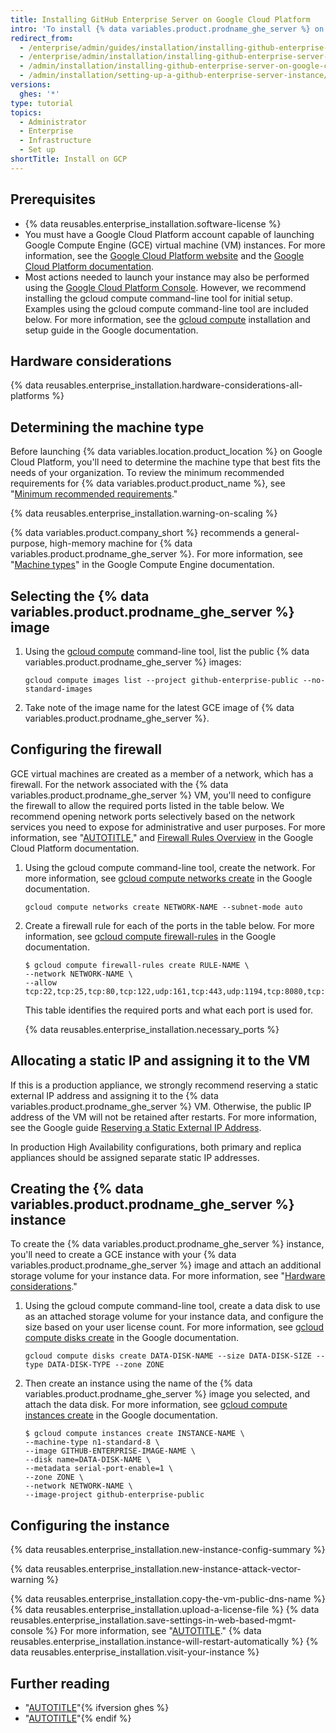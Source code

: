 ```yaml
---
title: Installing GitHub Enterprise Server on Google Cloud Platform
intro: 'To install {% data variables.product.prodname_ghe_server %} on Google Cloud Platform, you must deploy onto a supported machine type and use a persistent standard disk or a persistent SSD.'
redirect_from:
  - /enterprise/admin/guides/installation/installing-github-enterprise-on-google-cloud-platform
  - /enterprise/admin/installation/installing-github-enterprise-server-on-google-cloud-platform
  - /admin/installation/installing-github-enterprise-server-on-google-cloud-platform
  - /admin/installation/setting-up-a-github-enterprise-server-instance/installing-github-enterprise-server-on-google-cloud-platform
versions:
  ghes: '*'
type: tutorial
topics:
  - Administrator
  - Enterprise
  - Infrastructure
  - Set up
shortTitle: Install on GCP
---
```

## Prerequisites

* {% data reusables.enterprise_installation.software-license %}
* You must have a Google Cloud Platform account capable of launching Google Compute Engine (GCE) virtual machine (VM) instances. For more information, see the [Google Cloud Platform website](https://cloud.google.com/) and the [Google Cloud Platform documentation](https://cloud.google.com/docs/).
* Most actions needed to launch your instance may also be performed using the [Google Cloud Platform Console](https://cloud.google.com/compute/docs/console). However, we recommend installing the gcloud compute command-line tool for initial setup. Examples using the gcloud compute command-line tool are included below. For more information, see the [gcloud compute](https://cloud.google.com/compute/docs/gcloud-compute/) installation and setup guide in the Google documentation.

## Hardware considerations

{% data reusables.enterprise_installation.hardware-considerations-all-platforms %}

## Determining the machine type

Before launching {% data variables.location.product_location %} on Google Cloud Platform, you'll need to determine the machine type that best fits the needs of your organization. To review the minimum recommended requirements for {% data variables.product.product_name %}, see "[Minimum recommended requirements](#minimum-recommended-requirements)."

{% data reusables.enterprise_installation.warning-on-scaling %}

{% data variables.product.company_short %} recommends a general-purpose, high-memory machine for {% data variables.product.prodname_ghe_server %}. For more information, see "[Machine types](https://cloud.google.com/compute/docs/machine-types#n2_high-memory_machine_types)" in the Google Compute Engine documentation.

## Selecting the {% data variables.product.prodname_ghe_server %} image

1. Using the [gcloud compute](https://cloud.google.com/compute/docs/gcloud-compute/) command-line tool, list the public {% data variables.product.prodname_ghe_server %} images:

   ```shell
   gcloud compute images list --project github-enterprise-public --no-standard-images
   ```

1. Take note of the image name for the latest GCE image of  {% data variables.product.prodname_ghe_server %}.

## Configuring the firewall

GCE virtual machines are created as a member of a network, which has a firewall. For the network associated with the {% data variables.product.prodname_ghe_server %} VM, you'll need to configure the firewall to allow the required ports listed in the table below. We recommend opening network ports selectively based on the network services you need to expose for administrative and user purposes. For more information, see "[AUTOTITLE](/admin/configuration/configuring-network-settings/network-ports#administrative-ports)," and [Firewall Rules Overview](https://cloud.google.com/vpc/docs/firewalls) in the Google Cloud Platform documentation.

1. Using the gcloud compute command-line tool, create the network. For more information, see [gcloud compute networks create](https://cloud.google.com/sdk/gcloud/reference/compute/networks/create) in the Google documentation.

   ```shell
   gcloud compute networks create NETWORK-NAME --subnet-mode auto
   ```

1. Create a firewall rule for each of the ports in the table below. For more information, see [gcloud compute firewall-rules](https://cloud.google.com/sdk/gcloud/reference/compute/firewall-rules/) in the Google documentation.

   ```shell
   $ gcloud compute firewall-rules create RULE-NAME \
   --network NETWORK-NAME \
   --allow tcp:22,tcp:25,tcp:80,tcp:122,udp:161,tcp:443,udp:1194,tcp:8080,tcp:8443,tcp:9418,icmp
   ```

   This table identifies the required ports and what each port is used for.

   {% data reusables.enterprise_installation.necessary_ports %}

## Allocating a static IP and assigning it to the VM

If this is a production appliance, we strongly recommend reserving a static external IP address and assigning it to the {% data variables.product.prodname_ghe_server %} VM. Otherwise, the public IP address of the VM will not be retained after restarts. For more information, see the Google guide [Reserving a Static External IP Address](https://cloud.google.com/compute/docs/configure-instance-ip-addresses).

In production High Availability configurations, both primary and replica appliances should be assigned separate static IP addresses.

## Creating the {% data variables.product.prodname_ghe_server %} instance

To create the {% data variables.product.prodname_ghe_server %} instance, you'll need to create a GCE instance with your {% data variables.product.prodname_ghe_server %} image and attach an additional storage volume for your instance data. For more information, see "[Hardware considerations](#hardware-considerations)."

1. Using the gcloud compute command-line tool, create a data disk to use as an attached storage volume for your instance data, and configure the size based on your user license count. For more information, see [gcloud compute disks create](https://cloud.google.com/sdk/gcloud/reference/compute/disks/create) in the Google documentation.

   ```shell
   gcloud compute disks create DATA-DISK-NAME --size DATA-DISK-SIZE --type DATA-DISK-TYPE --zone ZONE
   ```

1. Then create an instance using the name of the {% data variables.product.prodname_ghe_server %} image you selected, and attach the data disk. For more information, see [gcloud compute instances create](https://cloud.google.com/sdk/gcloud/reference/compute/instances/create) in the Google documentation.

   ```shell
   $ gcloud compute instances create INSTANCE-NAME \
   --machine-type n1-standard-8 \
   --image GITHUB-ENTERPRISE-IMAGE-NAME \
   --disk name=DATA-DISK-NAME \
   --metadata serial-port-enable=1 \
   --zone ZONE \
   --network NETWORK-NAME \
   --image-project github-enterprise-public
   ```

## Configuring the instance

{% data reusables.enterprise_installation.new-instance-config-summary %}

{% data reusables.enterprise_installation.new-instance-attack-vector-warning %}

{% data reusables.enterprise_installation.copy-the-vm-public-dns-name %}
{% data reusables.enterprise_installation.upload-a-license-file %}
{% data reusables.enterprise_installation.save-settings-in-web-based-mgmt-console %} For more information, see "[AUTOTITLE](/admin/configuration/configuring-your-enterprise)."
{% data reusables.enterprise_installation.instance-will-restart-automatically %}
{% data reusables.enterprise_installation.visit-your-instance %}

## Further reading

* "[AUTOTITLE](/admin/overview/system-overview)"{% ifversion ghes %}
* "[AUTOTITLE](/admin/overview/about-upgrades-to-new-releases)"{% endif %}
